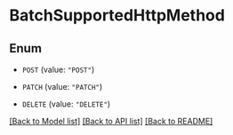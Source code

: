 # BatchSupportedHttpMethod

## Enum


* `POST` (value: `"POST"`)

* `PATCH` (value: `"PATCH"`)

* `DELETE` (value: `"DELETE"`)


[[Back to Model list]](../README.md#documentation-for-models) [[Back to API list]](../README.md#documentation-for-api-endpoints) [[Back to README]](../README.md)


